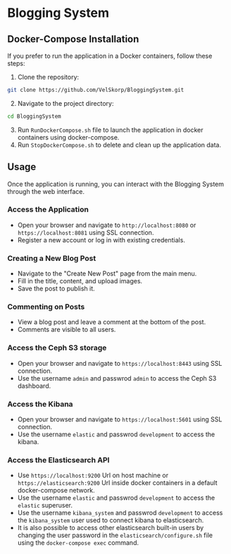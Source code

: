 # Blogging System

## Docker-Compose Installation

If you prefer to run the application in a Docker containers, follow these steps:

1. Clone the repository:

```bash
git clone https://github.com/VelSkorp/BloggingSystem.git
```

2. Navigate to the project directory:

```bash
cd BloggingSystem
```

3. Run `RunDockerCompose.sh` file to launch the application in docker containers using docker-compose.
3. Run `StopDockerCompose.sh` to delete and clean up the application data.

## Usage

Once the application is running, you can interact with the Blogging System through the web interface.

### Access the Application

- Open your browser and navigate to `http://localhost:8080` or `https://localhost:8081` using SSL connection.
- Register a new account or log in with existing credentials.

### Creating a New Blog Post

- Navigate to the "Create New Post" page from the main menu.
- Fill in the title, content, and upload images.
- Save the post to publish it.

### Commenting on Posts

- View a blog post and leave a comment at the bottom of the post.
- Comments are visible to all users.

### Access the Ceph S3 storage

- Open your browser and navigate to `https://localhost:8443` using SSL connection.
- Use the username `admin` and passwrod `admin` to access the Ceph S3 dashboard.

### Access the Kibana

- Open your browser and navigate to `https://localhost:5601` using SSL connection.
- Use the username `elastic` and passwrod `development` to access the kibana.

### Access the Elasticsearch API

- Use `https://localhost:9200` Url on host machine or `https://elasticsearch:9200` Url inside docker containers in a default docker-compose network.
- Use the username `elastic` and passwrod `development` to access the `elastic` superuser.
- Use the username `kibana_system` and passwrod `development` to access the `kibana_system` user used to connect kibana to elasticsearch.
- It is also possible to access other elasticsearch built-in users by changing the user password in the `elasticsearch/configure.sh` file using the `docker-compose exec` command.